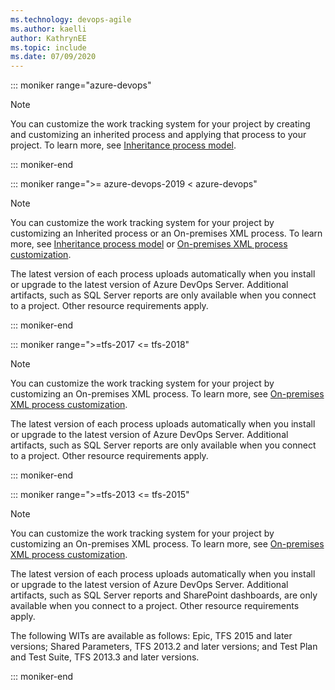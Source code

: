 ```yaml
---
ms.technology: devops-agile
ms.author: kaelli
author: KathrynEE
ms.topic: include
ms.date: 07/09/2020
---
```


::: moniker range="azure-devops"

> [!NOTE]  
> You can customize the work tracking system for your project by creating and customizing an inherited process and applying that process to your project. To learn more, see [Inheritance process model](/azure/devops/organizations/settings/work/inheritance-process-model). 

::: moniker-end

::: moniker range=">= azure-devops-2019 < azure-devops"


> [!NOTE]  
> You can customize the work tracking system for your project by customizing an Inherited process or an On-premises XML process. To learn more, see [Inheritance process model](/azure/devops/organizations/settings/work/inheritance-process-model) or [On-premises XML process customization](/azure/devops/reference/on-premises-xml-process-model).
> 
> The latest version of each process uploads automatically when you install or upgrade to the latest version of Azure DevOps Server. Additional artifacts, such as SQL Server reports are only available when you connect to a project. Other resource requirements apply. 

::: moniker-end

::: moniker range=">=tfs-2017 <= tfs-2018"

> [!NOTE]  
> You can customize the work tracking system for your project by customizing an On-premises XML process. To learn more, see [On-premises XML process customization](/azure/devops/reference/on-premises-xml-process-model).
> 
> The latest version of each process uploads automatically when you install or upgrade to the latest version of Azure DevOps Server. Additional artifacts, such as SQL Server reports are only available when you connect to a project. Other resource requirements apply. 

::: moniker-end


::: moniker range=">=tfs-2013 <= tfs-2015"

> [!NOTE]  
> You can customize the work tracking system for your project by customizing an On-premises XML process. To learn more, see [On-premises XML process customization](/azure/devops/reference/on-premises-xml-process-model).
> 
> The latest version of each process uploads automatically when you install or upgrade to the latest version of Azure DevOps Server. Additional artifacts, such as SQL Server reports and SharePoint dashboards, are only available when you connect to a project. Other resource requirements apply. 
>
> The following WITs are available as follows: Epic, TFS 2015 and later versions; 
> Shared Parameters, TFS 2013.2 and later versions; 
> and Test Plan and Test Suite, TFS 2013.3 and later versions.   
 

::: moniker-end